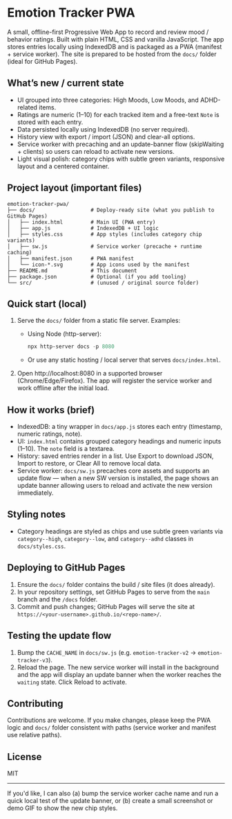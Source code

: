 # Emotion Tracker PWA

A small, offline-first Progressive Web App to record and review mood / behavior ratings. Built with plain HTML, CSS and vanilla JavaScript. The app stores entries locally using IndexedDB and is packaged as a PWA (manifest + service worker). The site is prepared to be hosted from the `docs/` folder (ideal for GitHub Pages).

## What’s new / current state
- UI grouped into three categories: High Moods, Low Moods, and ADHD-related items.
- Ratings are numeric (1–10) for each tracked item and a free-text `Note` is stored with each entry.
- Data persisted locally using IndexedDB (no server required).
- History view with export / import (JSON) and clear-all options.
- Service worker with precaching and an update-banner flow (skipWaiting + clients) so users can reload to activate new versions.
- Light visual polish: category chips with subtle green variants, responsive layout and a centered container.

## Project layout (important files)
```
emotion-tracker-pwa/
├── docs/                  # Deploy-ready site (what you publish to GitHub Pages)
│   ├── index.html         # Main UI (PWA entry)
│   ├── app.js             # IndexedDB + UI logic
│   ├── styles.css         # App styles (includes category chip variants)
│   ├── sw.js              # Service worker (precache + runtime caching)
│   ├── manifest.json      # PWA manifest
│   └── icon-*.svg         # App icons used by the manifest
├── README.md              # This document
├── package.json           # Optional (if you add tooling)
└── src/                   # (unused / original source folder)
```

## Quick start (local)
1. Serve the `docs/` folder from a static file server. Examples:

	 - Using Node (http-server):

		 ```powershell
		 npx http-server docs -p 8080
		 ```

	 - Or use any static hosting / local server that serves `docs/index.html`.

2. Open http://localhost:8080 in a supported browser (Chrome/Edge/Firefox). The app will register the service worker and work offline after the initial load.

## How it works (brief)
- IndexedDB: a tiny wrapper in `docs/app.js` stores each entry (timestamp, numeric ratings, note).
- UI: `index.html` contains grouped category headings and numeric inputs (1–10). The `note` field is a textarea.
- History: saved entries render in a list. Use Export to download JSON, Import to restore, or Clear All to remove local data.
- Service worker: `docs/sw.js` precaches core assets and supports an update flow — when a new SW version is installed, the page shows an update banner allowing users to reload and activate the new version immediately.

## Styling notes
- Category headings are styled as chips and use subtle green variants via `category--high`, `category--low`, and `category--adhd` classes in `docs/styles.css`.

## Deploying to GitHub Pages
1. Ensure the `docs/` folder contains the build / site files (it does already).
2. In your repository settings, set GitHub Pages to serve from the `main` branch and the `/docs` folder.
3. Commit and push changes; GitHub Pages will serve the site at `https://<your-username>.github.io/<repo-name>/`.

## Testing the update flow
1. Bump the `CACHE_NAME` in `docs/sw.js` (e.g. `emotion-tracker-v2` → `emotion-tracker-v3`).
2. Reload the page. The new service worker will install in the background and the app will display an update banner when the worker reaches the `waiting` state. Click Reload to activate.

## Contributing
Contributions are welcome. If you make changes, please keep the PWA logic and `docs/` folder consistent with paths (service worker and manifest use relative paths).

## License
MIT

---
If you'd like, I can also (a) bump the service worker cache name and run a quick local test of the update banner, or (b) create a small screenshot or demo GIF to show the new chip styles.